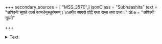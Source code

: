 +++
secondary_sources = [ "MSS_3570",]
jsonClass = "Subhaashita"
text = "अश्विनी सूयते वत्सं कामधेनुस्तुरंगमम्।  \nतथैव सागरो वह्निं यथा राजा तथा प्रजा॥"
title = "अश्विनी सूयते"

+++

<details><summary>Text</summary>

अश्विनी सूयते वत्सं कामधेनुस्तुरंगमम्।  
तथैव सागरो वह्निं यथा राजा तथा प्रजा॥
</details>
